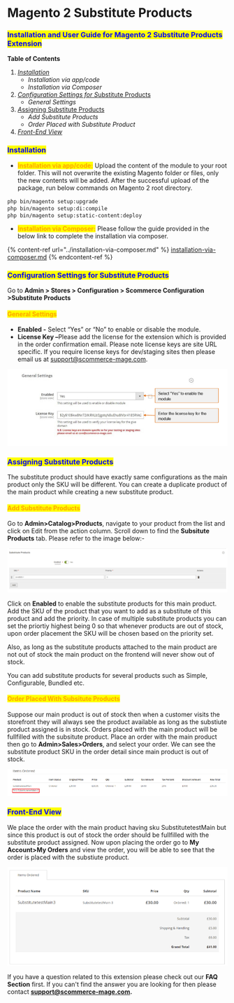 # Magento 2 Substitute Products



### <mark style="color:blue;">Installation and User Guide for Magento 2 Substitute Products Extension</mark>

**Table of Contents**

1. [_Installation_ ](magento-2-substitute-products.md#bookmark0)
   * _Installation via app/code_&#x20;
   * _Installation via Composer_
2. [_Configuration Settings for &#x53;_&#x75;bstitute Products](magento-2-substitute-products.md#bookmark3)
   * _General Settings_&#x20;
3. [_&#x41;_&#x73;signing Substitute Products](magento-2-substitute-products.md#bookmark5)
   * _Add Substitute Products_
   * _Order Placed with Substitute Product_
4. [_Front-End View_](magento-2-substitute-products.md#front-end-view)

### <mark style="color:blue;">Installation</mark> <a href="#bookmark0" id="bookmark0"></a>

* <mark style="color:orange;">**Installation via app/code:**</mark> Upload the content of the module to your root folder. This will not overwrite the existing Magento folder or files, only the new contents will be added. After the successful upload of the package, run below commands on Magento 2 root directory.

```
php bin/magento setup:upgrade
php bin/magento setup:di:compile
php bin/magento setup:static-content:deploy
```

* <mark style="color:orange;">**Installation via Composer:**</mark> Please follow the guide provided in the below link to complete the installation via composer.

{% content-ref url="../installation-via-composer.md" %}
[installation-via-composer.md](../installation-via-composer.md)
{% endcontent-ref %}

### <mark style="color:blue;">Configuration Settings for Substitute Products</mark> <a href="#bookmark3" id="bookmark3"></a>

Go to **Admin > Stores > Configuration > Scommerce Configuration >Substitute Products**

#### <mark style="color:orange;">General Settings</mark> <a href="#bookmark4" id="bookmark4"></a>

* **Enabled -** Select “Yes” or “No” to enable or disable the module.
* **License Key –**&#x50;lease add the license for the extension which is provided in the order confirmation email. Please note license keys are site URL specific. If you require license keys for dev/staging sites then please email us at [support@scommerce-mage.com](mailto:support@scommerce-mage.com).

![](../../.gitbook/assets/shelf_general.jpg)

### <mark style="color:blue;">Assigning Substitute Products</mark> <a href="#bookmark5" id="bookmark5"></a>

The substitute product should have exactly same configurations as the main product only the SKU will be different. You can create a duplicate product of the main product while creating a new substitute product.&#x20;

#### <mark style="color:orange;">Add Substitute Products</mark>

Go to **Admin>Catalog>Products**, navigate to your product from the list and click on Edit from the action column. Scroll down to find the **Subsitute Products** tab. Please refer to the image below:-

![](<../../.gitbook/assets/image (2) (1) (1) (1) (1) (1) (1) (1) (1) (1) (1) (1) (1) (1) (1) (1) (1) (1) (1) (1) (1) (1) (1) (1) (1) (1) (1) (1) (1) (1) (1) (1).png>)

Click on **Enabled** to enable the substitute products for this main product. Add the SKU of the product that you want to add as a substitute of this product and add the priority. In case of multiple substitute products you can set the priortiy highest being 0 so that whenever products are out of stock, upon order placement the SKU will be chosen based on the priority set.&#x20;

Also, as long as the substitute products attached to the main product are not out of stock the main product on the frontend will never show out of stock.&#x20;

You can add substitute products for several products such as Simple, Configurable, Bundled etc.&#x20;

#### <mark style="color:orange;">Order Placed With Subsitute Products</mark>

Suppose our main product is out of stock then when a customer visits the storefront they will always see the product available as long as the substiute product assigned is in stock. Orders placed with the main product will be fullfilled with the subsitute product. Place an order with the main product then go to **Admin>Sales>Orders**, and select your order. We can see the substitute product SKU in the order detail since main product is out of stock.&#x20;

![](../../.gitbook/assets/suborder.jpg)

### <mark style="color:blue;">Front-End View</mark>

We place the order with the main product having sku SubstitutetestMain but since this product is out of stock the order should be fullfilled with the substitute product assigned. Now upon placing the order go to **My Account>My Orders** and view the order, you will be able to see that the order is placed with the substiute product.&#x20;

![](../../.gitbook/assets/subordermain.jpg)

If you have a question related to this extension please check out our **FAQ Section** first. If you can't find the answer you are looking for then please contact [**support@scommerce-mage.com**](mailto:core@scommerce-mage.com)**.**
